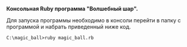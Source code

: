 **Консольная Ruby программа "Волшебный шар".**

Для запуска программы необходимо в консоли перейти в папку с программой и набрать 
приведенный ниже код. 

```
C:\magic_ball>ruby magic_ball.rb
```
